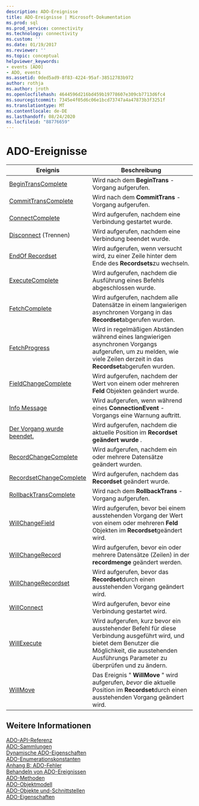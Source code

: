 ```yaml
---
description: ADO-Ereignisse
title: ADO-Ereignisse | Microsoft-Dokumentation
ms.prod: sql
ms.prod_service: connectivity
ms.technology: connectivity
ms.custom: ''
ms.date: 01/19/2017
ms.reviewer: ''
ms.topic: conceptual
helpviewer_keywords:
- events [ADO]
- ADO, events
ms.assetid: 0ded5ad9-8f83-4224-95af-38512783b972
author: rothja
ms.author: jroth
ms.openlocfilehash: 4644596d216bd459b19778607e309cb7713d6fc4
ms.sourcegitcommit: 7345e4f05d6c06e1bcd73747a4a47873b3f3251f
ms.translationtype: MT
ms.contentlocale: de-DE
ms.lasthandoff: 08/24/2020
ms.locfileid: "88776659"
---
```

# <a name="ado-events"></a>ADO-Ereignisse

|Ereignis|Beschreibung|  
|-|-|  
|[BeginTransComplete](./begintranscomplete-committranscomplete-and-rollbacktranscomplete-events-ado.md)|Wird nach dem **BeginTrans** -Vorgang aufgerufen.|  
|[CommitTransComplete](./begintranscomplete-committranscomplete-and-rollbacktranscomplete-events-ado.md)|Wird nach dem **CommitTrans** -Vorgang aufgerufen.|  
|[ConnectComplete](./connectcomplete-and-disconnect-events-ado.md)|Wird aufgerufen, nachdem eine Verbindung gestartet wurde.|  
|[Disconnect](./connectcomplete-and-disconnect-events-ado.md) (Trennen)|Wird aufgerufen, nachdem eine Verbindung beendet wurde.|  
|[EndOf Recordset](./endofrecordset-event-ado.md)|Wird aufgerufen, wenn versucht wird, zu einer Zeile hinter dem Ende des **Recordsets**zu wechseln.|  
|[ExecuteComplete](./executecomplete-event-ado.md)|Wird aufgerufen, nachdem die Ausführung eines Befehls abgeschlossen wurde.|  
|[FetchComplete](./fetchcomplete-event-ado.md)|Wird aufgerufen, nachdem alle Datensätze in einem langwierigen asynchronen Vorgang in das **Recordset**abgerufen wurden.|  
|[FetchProgress](./fetchprogress-event-ado.md)|Wird in regelmäßigen Abständen während eines langwierigen asynchronen Vorgangs aufgerufen, um zu melden, wie viele Zeilen derzeit in das **Recordset**abgerufen wurden.|  
|[FieldChangeComplete](./willchangefield-and-fieldchangecomplete-events-ado.md)|Wird aufgerufen, nachdem der Wert von einem oder mehreren **Feld** Objekten geändert wurde.|  
|[Info Message](./infomessage-event-ado.md)|Wird aufgerufen, wenn während eines **ConnectionEvent** -Vorgangs eine Warnung auftritt.|  
|[Der Vorgang wurde beendet.](./willmove-and-movecomplete-events-ado.md)|Wird aufgerufen, nachdem die aktuelle Position im **Recordset geändert wurde** .|  
|[RecordChangeComplete](./willchangerecord-and-recordchangecomplete-events-ado.md)|Wird aufgerufen, nachdem ein oder mehrere Datensätze geändert wurden.|  
|[RecordsetChangeComplete](./willchangerecordset-and-recordsetchangecomplete-events-ado.md)|Wird aufgerufen, nachdem das **Recordset** geändert wurde.|  
|[RollbackTransComplete](./begintranscomplete-committranscomplete-and-rollbacktranscomplete-events-ado.md)|Wird nach dem **RollbackTrans** -Vorgang aufgerufen.|  
|[WillChangeField](./willchangefield-and-fieldchangecomplete-events-ado.md)|Wird aufgerufen, bevor bei einem ausstehenden Vorgang der Wert von einem oder mehreren **Feld** Objekten im **Recordset**geändert wird.|  
|[WillChangeRecord](./willchangerecord-and-recordchangecomplete-events-ado.md)|Wird aufgerufen, bevor ein oder mehrere Datensätze (Zeilen) in der **recordmenge** geändert werden.|  
|[WillChangeRecordset](./willchangerecordset-and-recordsetchangecomplete-events-ado.md)|Wird aufgerufen, bevor das **Recordset**durch einen ausstehenden Vorgang geändert wird.|  
|[WillConnect](./willconnect-event-ado.md)|Wird aufgerufen, bevor eine Verbindung gestartet wird.|  
|[WillExecute](./willexecute-event-ado.md)|Wird aufgerufen, kurz bevor ein ausstehender Befehl für diese Verbindung ausgeführt wird, und bietet dem Benutzer die Möglichkeit, die ausstehenden Ausführungs Parameter zu überprüfen und zu ändern.|  
|[WillMove](./willmove-and-movecomplete-events-ado.md)|Das Ereignis " **WillMove** " wird aufgerufen, *bevor* die aktuelle Position im **Recordset**durch einen ausstehenden Vorgang geändert wird.|  
  
## <a name="see-also"></a>Weitere Informationen  
 [ADO-API-Referenz](./ado-api-reference.md)   
 [ADO-Sammlungen](./ado-collections.md)   
 [Dynamische ADO-Eigenschaften](./ado-dynamic-properties.md)   
 [ADO-Enumerationskonstanten](./ado-enumerated-constants.md)   
 [Anhang B: ADO-Fehler](../../guide/appendixes/appendix-b-ado-errors.md)   
 [Behandeln von ADO-Ereignissen](../../guide/data/handling-ado-events.md)   
 [ADO-Methoden](./ado-methods.md)   
 [ADO-Objektmodell](./ado-object-model.md)   
 [ADO-Objekte und-Schnittstellen](./ado-objects-and-interfaces.md)   
 [ADO-Eigenschaften](./ado-properties.md)